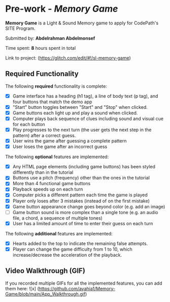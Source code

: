 # Pre-work - *Memory Game*

**Memory Game** is a Light & Sound Memory game to apply for CodePath's SITE Program. 

Submitted by: **Abdelrahman Abdelmonsef**

Time spent: **8** hours spent in total

Link to project: (https://glitch.com/edit/#!/sl-memory-game)

## Required Functionality

The following **required** functionality is complete:

* [x] Game interface has a heading (h1 tag), a line of body text (p tag), and four buttons that match the demo app
* [x] "Start" button toggles between "Start" and "Stop" when clicked. 
* [x] Game buttons each light up and play a sound when clicked. 
* [x] Computer plays back sequence of clues including sound and visual cue for each button
* [x] Play progresses to the next turn (the user gets the next step in the pattern) after a correct guess. 
* [x] User wins the game after guessing a complete pattern
* [x] User loses the game after an incorrect guess

The following **optional** features are implemented:

* [x] Any HTML page elements (including game buttons) has been styled differently than in the tutorial
* [x] Buttons use a pitch (frequency) other than the ones in the tutorial
* [x] More than 4 functional game buttons
* [x] Playback speeds up on each turn
* [x] Computer picks a different pattern each time the game is played
* [x] Player only loses after 3 mistakes (instead of on the first mistake)
* [x] Game button appearance change goes beyond color (e.g. add an image)
* [ ] Game button sound is more complex than a single tone (e.g. an audio file, a chord, a sequence of multiple tones)
* [x] User has a limited amount of time to enter their guess on each turn

The following **additional** features are implemented:

- [x] Hearts added to the top to indicate the remaining false attempts.
- [x] Player can change the game difficulty from 1 to 10, which increase/decrease the acceleration of the playback. 

## Video Walkthrough (GIF)

If you recorded multiple GIFs for all the implemented features, you can add them here:
![x] (https://github.com/ayahia1/Memory-Game/blob/main/App_Walkthrough.gif)

